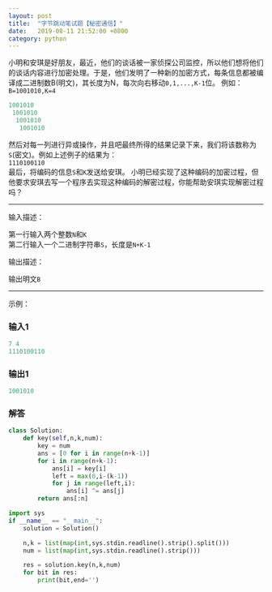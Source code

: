 ```yaml
---
layout: post
title:  "字节跳动笔试题【秘密通信】"
date:   2019-08-11 21:52:00 +0800
category: python
---
```


小明和安琪是好朋友，最近，他们的谈话被一家侦探公司监控，所以他们想将他们的谈话内容进行加密处理。于是，他们发明了一种新的加密方式，每条信息都被编译成二进制数B(明文)，其长度为N，每次向右移动`0,1,...,K-1`位。
例如：`B=1001010,K=4`

```python
1001010
 1001010
  1001010
   1001010
```

然后对每一列进行异或操作，并且吧最终所得的结果记录下来，我们将该数称为`S`(密文)。例如上述例子的结果为：  
`1110100110`  
最后，将编码的信息`S`和`K`发送给安琪。
小明已经实现了这种编码的加密过程，但他要求安琪去写一个程序去实现这种编码的解密过程，你能帮助安琪实现解密过程吗？

---

输入描述：

第一行输入两个整数`N`和`K`  
第二行输入一个二进制字符串`S`，长度是`N+K-1`

输出描述：

输出明文`B`

---

示例：  

### 输入1

```python
7 4
1110100110
```

### 输出1

```python
1001010
```

### 解答

```python
class Solution:
    def key(self,n,k,num):
        key = num
        ans = [0 for i in range(n+k-1)]
        for i in range(n+k-1):
            ans[i] = key[i]
            left = max(0,i-(k-1))
            for j in range(left,i):
                ans[i] ^= ans[j]
        return ans[:n]

import sys
if __name__ == "__main__":
    solution = Solution()

    n,k = list(map(int,sys.stdin.readline().strip().split()))
    num = list(map(int,sys.stdin.readline().strip()))

    res = solution.key(n,k,num)
    for bit in res:
        print(bit,end='')
```
